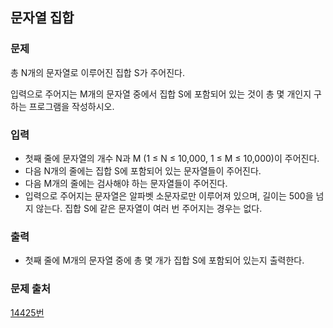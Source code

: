 ## 문자열 집합

### 문제

총 N개의 문자열로 이루어진 집합 S가 주어진다.

입력으로 주어지는 M개의 문자열 중에서 집합 S에 포함되어 있는 것이 총 몇 개인지 구하는 프로그램을 작성하시오.

### 입력

- 첫째 줄에 문자열의 개수 N과 M (1 ≤ N ≤ 10,000, 1 ≤ M ≤ 10,000)이 주어진다.
- 다음 N개의 줄에는 집합 S에 포함되어 있는 문자열들이 주어진다.
- 다음 M개의 줄에는 검사해야 하는 문자열들이 주어진다.
- 입력으로 주어지는 문자열은 알파벳 소문자로만 이루어져 있으며, 길이는 500을 넘지 않는다. 집합 S에 같은 문자열이 여러 번 주어지는 경우는 없다.

### 출력

- 첫째 줄에 M개의 문자열 중에 총 몇 개가 집합 S에 포함되어 있는지 출력한다.

### 문제 출처

[14425번](https://www.acmicpc.net/problem/14425)
